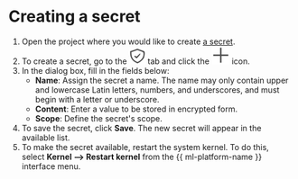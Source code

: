 # Creating a secret

1. Open the project where you would like to create [a secret](../../concepts/secrets.md).
1. To create a secret, go to the ![Secrets](../../../_assets/datasphere/jupyterlab/secret.svg) tab and click the ![plus](../../../_assets/datasphere/jupyterlab/add.svg) icon.
1. In the dialog box, fill in the fields below:
   * **Name**: Assign the secret a name.
     The name may only contain upper and lowercase Latin letters, numbers, and underscores, and must begin with a letter or underscore.
   * **Content**: Enter a value to be stored in encrypted form.
   * **Scope**: Define the secret's scope.
1. To save the secret, click **Save**. The new secret will appear in the available list.
1. To make the secret available, restart the system kernel. To do this, select **Kernel ⟶ Restart kernel** from the {{ ml-platform-name }} interface menu.
